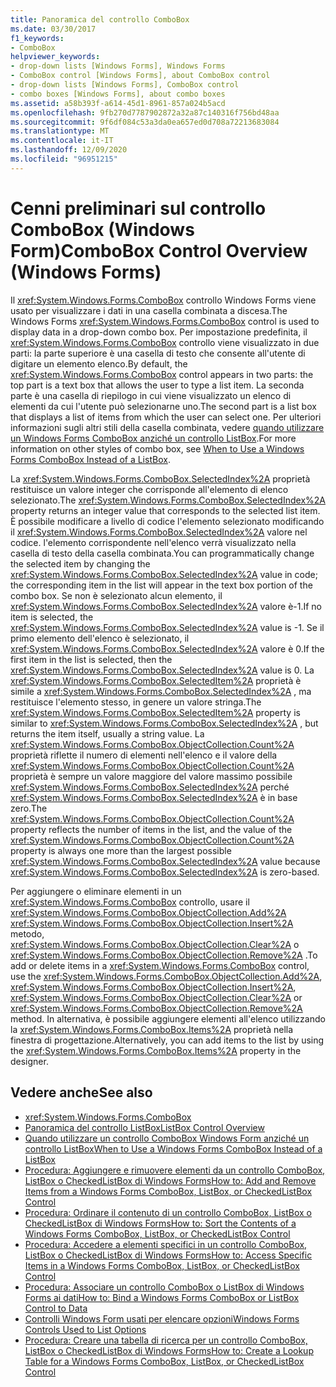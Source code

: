```yaml
---
title: Panoramica del controllo ComboBox
ms.date: 03/30/2017
f1_keywords:
- ComboBox
helpviewer_keywords:
- drop-down lists [Windows Forms], Windows Forms
- ComboBox control [Windows Forms], about ComboBox control
- drop-down lists [Windows Forms], ComboBox control
- combo boxes [Windows Forms], about combo boxes
ms.assetid: a58b393f-a614-45d1-8961-857a024b5acd
ms.openlocfilehash: 9fb270d7787902872a32a87c140316f756bd48aa
ms.sourcegitcommit: 9f6df084c53a3da0ea657ed0d708a72213683084
ms.translationtype: MT
ms.contentlocale: it-IT
ms.lasthandoff: 12/09/2020
ms.locfileid: "96951215"
---
```

# <a name="combobox-control-overview-windows-forms"></a><span data-ttu-id="04254-102">Cenni preliminari sul controllo ComboBox (Windows Form)</span><span class="sxs-lookup"><span data-stu-id="04254-102">ComboBox Control Overview (Windows Forms)</span></span>
<span data-ttu-id="04254-103">Il <xref:System.Windows.Forms.ComboBox> controllo Windows Forms viene usato per visualizzare i dati in una casella combinata a discesa.</span><span class="sxs-lookup"><span data-stu-id="04254-103">The Windows Forms <xref:System.Windows.Forms.ComboBox> control is used to display data in a drop-down combo box.</span></span> <span data-ttu-id="04254-104">Per impostazione predefinita, il <xref:System.Windows.Forms.ComboBox> controllo viene visualizzato in due parti: la parte superiore è una casella di testo che consente all'utente di digitare un elemento elenco.</span><span class="sxs-lookup"><span data-stu-id="04254-104">By default, the <xref:System.Windows.Forms.ComboBox> control appears in two parts: the top part is a text box that allows the user to type a list item.</span></span> <span data-ttu-id="04254-105">La seconda parte è una casella di riepilogo in cui viene visualizzato un elenco di elementi da cui l'utente può selezionarne uno.</span><span class="sxs-lookup"><span data-stu-id="04254-105">The second part is a list box that displays a list of items from which the user can select one.</span></span> <span data-ttu-id="04254-106">Per ulteriori informazioni sugli altri stili della casella combinata, vedere [quando utilizzare un Windows Forms ComboBox anziché un controllo ListBox](when-to-use-a-windows-forms-combobox-instead-of-a-listbox.md).</span><span class="sxs-lookup"><span data-stu-id="04254-106">For more information on other styles of combo box, see [When to Use a Windows Forms ComboBox Instead of a ListBox](when-to-use-a-windows-forms-combobox-instead-of-a-listbox.md).</span></span>  
  
 <span data-ttu-id="04254-107">La <xref:System.Windows.Forms.ComboBox.SelectedIndex%2A> proprietà restituisce un valore integer che corrisponde all'elemento di elenco selezionato.</span><span class="sxs-lookup"><span data-stu-id="04254-107">The <xref:System.Windows.Forms.ComboBox.SelectedIndex%2A> property returns an integer value that corresponds to the selected list item.</span></span> <span data-ttu-id="04254-108">È possibile modificare a livello di codice l'elemento selezionato modificando il <xref:System.Windows.Forms.ComboBox.SelectedIndex%2A> valore nel codice. l'elemento corrispondente nell'elenco verrà visualizzato nella casella di testo della casella combinata.</span><span class="sxs-lookup"><span data-stu-id="04254-108">You can programmatically change the selected item by changing the <xref:System.Windows.Forms.ComboBox.SelectedIndex%2A> value in code; the corresponding item in the list will appear in the text box portion of the combo box.</span></span> <span data-ttu-id="04254-109">Se non è selezionato alcun elemento, il <xref:System.Windows.Forms.ComboBox.SelectedIndex%2A> valore è-1.</span><span class="sxs-lookup"><span data-stu-id="04254-109">If no item is selected, the <xref:System.Windows.Forms.ComboBox.SelectedIndex%2A> value is -1.</span></span> <span data-ttu-id="04254-110">Se il primo elemento dell'elenco è selezionato, il <xref:System.Windows.Forms.ComboBox.SelectedIndex%2A> valore è 0.</span><span class="sxs-lookup"><span data-stu-id="04254-110">If the first item in the list is selected, then the <xref:System.Windows.Forms.ComboBox.SelectedIndex%2A> value is 0.</span></span> <span data-ttu-id="04254-111">La <xref:System.Windows.Forms.ComboBox.SelectedItem%2A> proprietà è simile a <xref:System.Windows.Forms.ComboBox.SelectedIndex%2A> , ma restituisce l'elemento stesso, in genere un valore stringa.</span><span class="sxs-lookup"><span data-stu-id="04254-111">The <xref:System.Windows.Forms.ComboBox.SelectedItem%2A> property is similar to <xref:System.Windows.Forms.ComboBox.SelectedIndex%2A> , but returns the item itself, usually a string value.</span></span> <span data-ttu-id="04254-112">La <xref:System.Windows.Forms.ComboBox.ObjectCollection.Count%2A> proprietà riflette il numero di elementi nell'elenco e il valore della <xref:System.Windows.Forms.ComboBox.ObjectCollection.Count%2A> proprietà è sempre un valore maggiore del valore massimo possibile <xref:System.Windows.Forms.ComboBox.SelectedIndex%2A> perché <xref:System.Windows.Forms.ComboBox.SelectedIndex%2A> è in base zero.</span><span class="sxs-lookup"><span data-stu-id="04254-112">The <xref:System.Windows.Forms.ComboBox.ObjectCollection.Count%2A> property reflects the number of items in the list, and the value of the <xref:System.Windows.Forms.ComboBox.ObjectCollection.Count%2A> property is always one more than the largest possible <xref:System.Windows.Forms.ComboBox.SelectedIndex%2A> value because <xref:System.Windows.Forms.ComboBox.SelectedIndex%2A> is zero-based.</span></span>  
  
 <span data-ttu-id="04254-113">Per aggiungere o eliminare elementi in un <xref:System.Windows.Forms.ComboBox> controllo, usare il <xref:System.Windows.Forms.ComboBox.ObjectCollection.Add%2A> <xref:System.Windows.Forms.ComboBox.ObjectCollection.Insert%2A> metodo, <xref:System.Windows.Forms.ComboBox.ObjectCollection.Clear%2A> o <xref:System.Windows.Forms.ComboBox.ObjectCollection.Remove%2A> .</span><span class="sxs-lookup"><span data-stu-id="04254-113">To add or delete items in a <xref:System.Windows.Forms.ComboBox> control, use the <xref:System.Windows.Forms.ComboBox.ObjectCollection.Add%2A>, <xref:System.Windows.Forms.ComboBox.ObjectCollection.Insert%2A>, <xref:System.Windows.Forms.ComboBox.ObjectCollection.Clear%2A> or <xref:System.Windows.Forms.ComboBox.ObjectCollection.Remove%2A> method.</span></span> <span data-ttu-id="04254-114">In alternativa, è possibile aggiungere elementi all'elenco utilizzando la <xref:System.Windows.Forms.ComboBox.Items%2A> proprietà nella finestra di progettazione.</span><span class="sxs-lookup"><span data-stu-id="04254-114">Alternatively, you can add items to the list by using the <xref:System.Windows.Forms.ComboBox.Items%2A> property in the designer.</span></span>  
  
## <a name="see-also"></a><span data-ttu-id="04254-115">Vedere anche</span><span class="sxs-lookup"><span data-stu-id="04254-115">See also</span></span>

- <xref:System.Windows.Forms.ComboBox>
- [<span data-ttu-id="04254-116">Panoramica del controllo ListBox</span><span class="sxs-lookup"><span data-stu-id="04254-116">ListBox Control Overview</span></span>](listbox-control-overview-windows-forms.md)
- [<span data-ttu-id="04254-117">Quando utilizzare un controllo ComboBox Windows Form anziché un controllo ListBox</span><span class="sxs-lookup"><span data-stu-id="04254-117">When to Use a Windows Forms ComboBox Instead of a ListBox</span></span>](when-to-use-a-windows-forms-combobox-instead-of-a-listbox.md)
- [<span data-ttu-id="04254-118">Procedura: Aggiungere e rimuovere elementi da un controllo ComboBox, ListBox o CheckedListBox di Windows Forms</span><span class="sxs-lookup"><span data-stu-id="04254-118">How to: Add and Remove Items from a Windows Forms ComboBox, ListBox, or CheckedListBox Control</span></span>](add-and-remove-items-from-a-wf-combobox.md)
- [<span data-ttu-id="04254-119">Procedura: Ordinare il contenuto di un controllo ComboBox, ListBox o CheckedListBox di Windows Forms</span><span class="sxs-lookup"><span data-stu-id="04254-119">How to: Sort the Contents of a Windows Forms ComboBox, ListBox, or CheckedListBox Control</span></span>](sort-the-contents-of-a-wf-combobox-listbox-or-checkedlistbox-control.md)
- [<span data-ttu-id="04254-120">Procedura: Accedere a elementi specifici in un controllo ComboBox, ListBox o CheckedListBox di Windows Forms</span><span class="sxs-lookup"><span data-stu-id="04254-120">How to: Access Specific Items in a Windows Forms ComboBox, ListBox, or CheckedListBox Control</span></span>](access-specific-items-in-a-wf-combobox-listbox-or-checkedlistbox.md)
- [<span data-ttu-id="04254-121">Procedura: Associare un controllo ComboBox o ListBox di Windows Forms ai dati</span><span class="sxs-lookup"><span data-stu-id="04254-121">How to: Bind a Windows Forms ComboBox or ListBox Control to Data</span></span>](how-to-bind-a-windows-forms-combobox-or-listbox-control-to-data.md)
- [<span data-ttu-id="04254-122">Controlli Windows Form usati per elencare opzioni</span><span class="sxs-lookup"><span data-stu-id="04254-122">Windows Forms Controls Used to List Options</span></span>](windows-forms-controls-used-to-list-options.md)
- [<span data-ttu-id="04254-123">Procedura: Creare una tabella di ricerca per un controllo ComboBox, ListBox o CheckedListBox di Windows Forms</span><span class="sxs-lookup"><span data-stu-id="04254-123">How to: Create a Lookup Table for a Windows Forms ComboBox, ListBox, or CheckedListBox Control</span></span>](create-a-lookup-table-for-a-wf-combobox-listbox.md)
